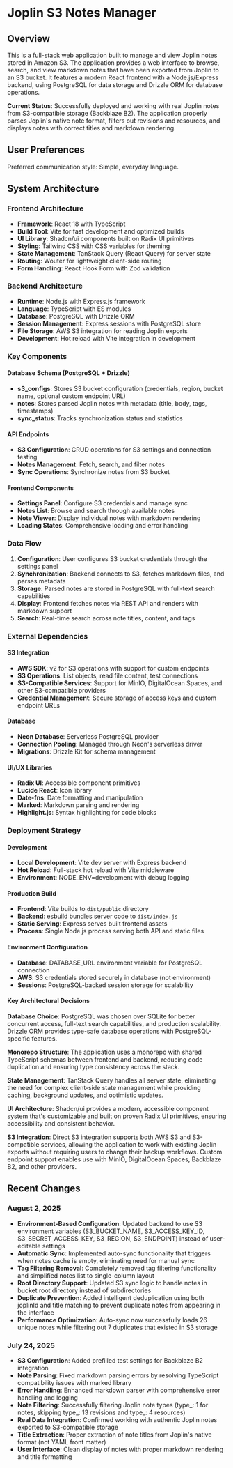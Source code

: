 # Joplin S3 Notes Manager

## Overview

This is a full-stack web application built to manage and view Joplin notes stored in Amazon S3. The application provides a web interface to browse, search, and view markdown notes that have been exported from Joplin to an S3 bucket. It features a modern React frontend with a Node.js/Express backend, using PostgreSQL for data storage and Drizzle ORM for database operations.

**Current Status**: Successfully deployed and working with real Joplin notes from S3-compatible storage (Backblaze B2). The application properly parses Joplin's native note format, filters out revisions and resources, and displays notes with correct titles and markdown rendering.

## User Preferences

Preferred communication style: Simple, everyday language.

## System Architecture

### Frontend Architecture
- **Framework**: React 18 with TypeScript
- **Build Tool**: Vite for fast development and optimized builds
- **UI Library**: Shadcn/ui components built on Radix UI primitives
- **Styling**: Tailwind CSS with CSS variables for theming
- **State Management**: TanStack Query (React Query) for server state
- **Routing**: Wouter for lightweight client-side routing
- **Form Handling**: React Hook Form with Zod validation

### Backend Architecture
- **Runtime**: Node.js with Express.js framework
- **Language**: TypeScript with ES modules
- **Database**: PostgreSQL with Drizzle ORM
- **Session Management**: Express sessions with PostgreSQL store
- **File Storage**: AWS S3 integration for reading Joplin exports
- **Development**: Hot reload with Vite integration in development

### Key Components

#### Database Schema (PostgreSQL + Drizzle)
- **s3_configs**: Stores S3 bucket configuration (credentials, region, bucket name, optional custom endpoint URL)
- **notes**: Stores parsed Joplin notes with metadata (title, body, tags, timestamps)
- **sync_status**: Tracks synchronization status and statistics

#### API Endpoints
- **S3 Configuration**: CRUD operations for S3 settings and connection testing
- **Notes Management**: Fetch, search, and filter notes
- **Sync Operations**: Synchronize notes from S3 bucket

#### Frontend Components
- **Settings Panel**: Configure S3 credentials and manage sync
- **Notes List**: Browse and search through available notes
- **Note Viewer**: Display individual notes with markdown rendering
- **Loading States**: Comprehensive loading and error handling

### Data Flow

1. **Configuration**: User configures S3 bucket credentials through the settings panel
2. **Synchronization**: Backend connects to S3, fetches markdown files, and parses metadata
3. **Storage**: Parsed notes are stored in PostgreSQL with full-text search capabilities
4. **Display**: Frontend fetches notes via REST API and renders with markdown support
5. **Search**: Real-time search across note titles, content, and tags

### External Dependencies

#### S3 Integration
- **AWS SDK**: v2 for S3 operations with support for custom endpoints
- **S3 Operations**: List objects, read file content, test connections
- **S3-Compatible Services**: Support for MinIO, DigitalOcean Spaces, and other S3-compatible providers
- **Credential Management**: Secure storage of access keys and custom endpoint URLs

#### Database
- **Neon Database**: Serverless PostgreSQL provider
- **Connection Pooling**: Managed through Neon's serverless driver
- **Migrations**: Drizzle Kit for schema management

#### UI/UX Libraries
- **Radix UI**: Accessible component primitives
- **Lucide React**: Icon library
- **Date-fns**: Date formatting and manipulation
- **Marked**: Markdown parsing and rendering
- **Highlight.js**: Syntax highlighting for code blocks

### Deployment Strategy

#### Development
- **Local Development**: Vite dev server with Express backend
- **Hot Reload**: Full-stack hot reload with Vite middleware
- **Environment**: NODE_ENV=development with debug logging

#### Production Build
- **Frontend**: Vite builds to `dist/public` directory
- **Backend**: esbuild bundles server code to `dist/index.js`
- **Static Serving**: Express serves built frontend assets
- **Process**: Single Node.js process serving both API and static files

#### Environment Configuration
- **Database**: DATABASE_URL environment variable for PostgreSQL connection
- **AWS**: S3 credentials stored securely in database (not environment)
- **Sessions**: PostgreSQL-backed session storage for scalability

#### Key Architectural Decisions

**Database Choice**: PostgreSQL was chosen over SQLite for better concurrent access, full-text search capabilities, and production scalability. Drizzle ORM provides type-safe database operations with PostgreSQL-specific features.

**Monorepo Structure**: The application uses a monorepo with shared TypeScript schemas between frontend and backend, reducing code duplication and ensuring type consistency across the stack.

**State Management**: TanStack Query handles all server state, eliminating the need for complex client-side state management while providing caching, background updates, and optimistic updates.

**UI Architecture**: Shadcn/ui provides a modern, accessible component system that's customizable and built on proven Radix UI primitives, ensuring accessibility and consistent behavior.

**S3 Integration**: Direct S3 integration supports both AWS S3 and S3-compatible services, allowing the application to work with existing Joplin exports without requiring users to change their backup workflows. Custom endpoint support enables use with MinIO, DigitalOcean Spaces, Backblaze B2, and other providers.

## Recent Changes

### August 2, 2025
- **Environment-Based Configuration**: Updated backend to use S3 environment variables (S3_BUCKET_NAME, S3_ACCESS_KEY_ID, S3_SECRET_ACCESS_KEY, S3_REGION, S3_ENDPOINT) instead of user-editable settings
- **Automatic Sync**: Implemented auto-sync functionality that triggers when notes cache is empty, eliminating need for manual sync
- **Tag Filtering Removal**: Completely removed tag filtering functionality and simplified notes list to single-column layout
- **Root Directory Support**: Updated S3 sync logic to handle notes in bucket root directory instead of subdirectories
- **Duplicate Prevention**: Added intelligent deduplication using both joplinId and title matching to prevent duplicate notes from appearing in the interface
- **Performance Optimization**: Auto-sync now successfully loads 26 unique notes while filtering out 7 duplicates that existed in S3 storage

### July 24, 2025
- **S3 Configuration**: Added prefilled test settings for Backblaze B2 integration
- **Note Parsing**: Fixed markdown parsing errors by resolving TypeScript compatibility issues with marked library
- **Error Handling**: Enhanced markdown parser with comprehensive error handling and logging
- **Note Filtering**: Successfully filtering Joplin note types (type_: 1 for notes, skipping type_: 13 revisions and type_: 4 resources)
- **Real Data Integration**: Confirmed working with authentic Joplin notes exported to S3-compatible storage
- **Title Extraction**: Proper extraction of note titles from Joplin's native format (not YAML front matter)
- **User Interface**: Clean display of notes with proper markdown rendering and title formatting